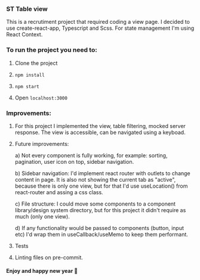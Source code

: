 ### ST Table view

This is a recrutiment project that required coding a view page. I decided to use create-react-app, Typescript and Scss. For state management I'm using React Context.

### To run the project you need to:

1. Clone the project

2. `npm install`

3. `npm start`

4. Open `localhost:3000`

### Improvements:

1. For this project I implemented the view, table filtering, mocked server response. The view is accessible, can be navigated using a keyboad.

2. Future improvements:

   a) Not every component is fully working, for example: sorting, pagination, user icon on top, sidebar navigation.

   b) Sidebar navigation: I'd implement react router with outlets to change content in page. It is also not showing the current tab as "active", because there is only one view, but for that I'd use useLocation() from react-router and assing a css class.

   c) File structure: I could move some components to a component library/design system directory, but for this project it didn't require as much (only one view).

   d) If any functionality would be passed to components (button, input etc) I'd wrap them in useCallback/useMemo to keep them performant.

3. Tests
4. Linting files on pre-commit.

#### Enjoy and happy new year 🎉
